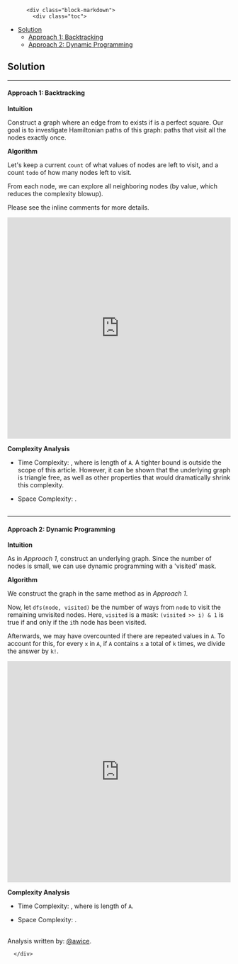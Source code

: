 <div class="article-body">
        
          <div class="block-markdown">
            <div class="toc">
<ul>
<li><a href="#solution">Solution</a><ul>
<li><a href="#approach-1-backtracking">Approach 1: Backtracking</a></li>
<li><a href="#approach-2-dynamic-programming">Approach 2: Dynamic Programming</a></li>
</ul>
</li>
</ul>
</div>
<h2 id="solution">Solution</h2>
<hr>
<h4 id="approach-1-backtracking">Approach 1: Backtracking</h4>
<p><strong>Intuition</strong></p>
<p>Construct a graph where an edge from <script type="math/tex; mode=display">i</script> to <script type="math/tex; mode=display">j</script> exists if <script type="math/tex; mode=display">A[i] + A[j]</script> is a perfect square.  Our goal is to investigate Hamiltonian paths of this graph: paths that visit all the nodes exactly once.</p>
<p><strong>Algorithm</strong></p>
<p>Let's keep a current <code>count</code> of what values of nodes are left to visit, and a count <code>todo</code> of how many nodes left to visit.</p>
<p>From each node, we can explore all neighboring nodes (by value, which reduces the complexity blowup).</p>
<p>Please see the inline comments for more details.</p>
<iframe src="https://leetcode.com/playground/bQrNAHHo/shared" frameborder="0" width="100%" height="500" name="bQrNAHHo"></iframe>

<p><strong>Complexity Analysis</strong></p>
<ul>
<li>
<p>Time Complexity:  <script type="math/tex; mode=display">O(N^N)</script>, where <script type="math/tex; mode=display">N</script> is length of <code>A</code>.  A tighter bound is outside the scope of this article.  However, it can be shown that the underlying graph is triangle free, as well as other properties that would dramatically shrink this complexity.</p>
</li>
<li>
<p>Space Complexity:  <script type="math/tex; mode=display">O(N)</script>.
<br>
<br></p>
</li>
</ul>
<hr>
<h4 id="approach-2-dynamic-programming">Approach 2: Dynamic Programming</h4>
<p><strong>Intuition</strong></p>
<p>As in <em>Approach 1</em>, construct an underlying graph.  Since the number of nodes is small, we can use dynamic programming with a 'visited' mask.</p>
<p><strong>Algorithm</strong></p>
<p>We construct the graph in the same method as in <em>Approach 1</em>.</p>
<p>Now, let <code>dfs(node, visited)</code> be the number of ways from <code>node</code> to visit the remaining unvisited nodes.  Here, <code>visited</code> is a mask: <code>(visited &gt;&gt; i) &amp; 1</code> is true if and only if the <code>i</code>th node has been visited.</p>
<p>Afterwards, we may have overcounted if there are repeated values in <code>A</code>.  To account for this, for every <code>x</code> in <code>A</code>, if <code>A</code> contains <code>x</code> a total of <code>k</code> times, we divide the answer by <code>k!</code>.</p>
<iframe src="https://leetcode.com/playground/odBEReYN/shared" frameborder="0" width="100%" height="500" name="odBEReYN"></iframe>

<p><strong>Complexity Analysis</strong></p>
<ul>
<li>
<p>Time Complexity:  <script type="math/tex; mode=display">O(N 2^N)</script>, where <script type="math/tex; mode=display">N</script> is length of <code>A</code>.</p>
</li>
<li>
<p>Space Complexity:  <script type="math/tex; mode=display">O(N 2^N)</script>.
<br>
<br></p>
</li>
</ul>
<p>Analysis written by: <a href="https://leetcode.com/awice">@awice</a>.</p>
          </div>
        
      </div>